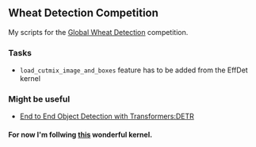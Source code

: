 ## Wheat Detection Competition

My scripts for the [Global Wheat Detection](https://www.kaggle.com/c/global-wheat-detection/) competition.

### Tasks
- `load_cutmix_image_and_boxes` feature has to be added from the EffDet kernel

### Might be useful
- [End to End Object Detection with Transformers:DETR](https://www.kaggle.com/tanulsingh077/end-to-end-object-detection-with-transformers-detr)
#### For now I'm follwing [this](https://www.kaggle.com/shonenkov/training-efficientdet) wonderful kernel.